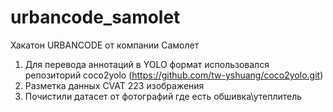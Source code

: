# urbancode_samolet
Хакатон URBANCODE от компании Самолет

1. Для перевода аннотаций в YOLO формат использовался репозиторий coco2yolo (https://github.com/tw-yshuang/coco2yolo.git)
2. Разметка данных CVAT 223 изображения
3. Почистили датасет от фотографий где есть обшивка\утеплитель
